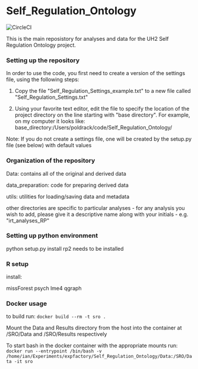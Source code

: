 # Self_Regulation_Ontology
![CircleCI](https://circleci.com/gh/poldrack/Self_Regulation_Ontology.svg?style=svg&circle-token=c2c503d9ef106e45769fa00ca689b3b10d882c9d)

This is the main reposistory for analyses and data for the UH2 Self Regulation Ontology project.

### Setting up the repository

In order to use the code, you first need to create a version of the settings file, using the following steps:

1. Copy the file "Self_Regulation_Settings_example.txt" to a new file called "Self_Regulation_Settings.txt"

2. Using your favorite text editor, edit the file to specify the location of the project directory on the line 
starting with "base directory".  For example, on my computer it looks like:
base_directory:/Users/poldrack/code/Self_Regulation_Ontology/

Note: If you do not create a settings file, one will be created by the setup.py file (see below) with default values

### Organization of the repository

Data: contains all of the original and derived data

data_preparation: code for preparing derived data

utils: utilities for loading/saving data and metadata

other directories are specific to particular analyses - for any analysis you wish to add, please give it a descriptive name along with your initials - e.g. "irt_analyses_RP"


### Setting up python environment

python setup.py install
rp2 needs to be installed

### R setup
install:

missForest
psych
lme4
qgraph

### Docker usage

to build run:
`docker build --rm -t sro .`

Mount the Data and Results directory from the host into the container at /SRO/Data and /SRO/Results respectively

To start bash in the docker container with the appropriate mounts run:
`docker run --entrypoint /bin/bash -v /home/ian/Experiments/expfactory/Self_Regulation_Ontology/Data:/SRO/Data -it sro`
